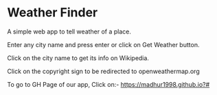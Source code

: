 # Weather Finder

A simple web app to tell weather of a place.

Enter any city name and press enter or click on Get Weather button.

Click on the city name to get its info on Wikipedia.

Click on the copyright sign to be redirected to openweathermap.org

To go to GH Page of our app, Click on:- https://madhur1998.github.io?#
